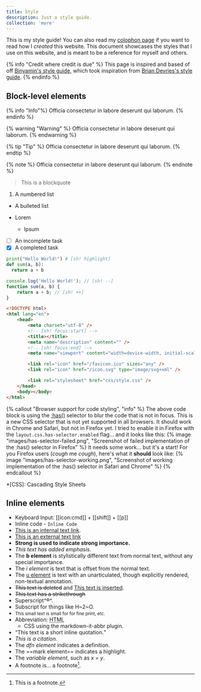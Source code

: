 ```yaml
---
title: Style
description: Just a style guide.
collection: 'more'
---
```


This is my style guide! You can also read my [colophon page](/colophon) if you want to read how I _created_ this website. This document showcases the styles that I use on this website, and is meant to be a reference for myself and others.

{% info "Credit where credit is due" %}
This page is inspired and based of off [Binyamin's style guide](https://binyam.in/style/), which took inspiration from [Brian Devries's style guide](https://brianjdevries.com/style-guide/).
{% endinfo %}

## Block-level elements

{% info "Info"%}
Officia consectetur in labore deserunt qui laborum.
{% endinfo %}

{% warning "Warning" %}
Officia consectetur in labore deserunt qui laborum.
{% endwarning %}

{% tip "Tip" %}
Officia consectetur in labore deserunt qui laborum.
{% endtip %}

{% note %}
Officia consectetur in labore deserunt qui laborum.
{% endnote %}

> This is a blockquote

1. A numbered list

- A bulleted list

* Lorem

  - Ipsum

* [ ] An incomplete task
* [x] A completed task

```py
print("Hello World!") # [sh! highlight]
def sum(a, b):
  return a + b
```

```js
console.log('Hello World!'); // [sh! --]
function sum(a, b) {
	return a + b; // [sh! ++]
}
```

```html
<!DOCTYPE html>
<html lang="en">
	<head>
		<meta charset="utf-8" />
		<!-- [sh! focus:start] -->
		<title></title>
		<meta name="description" content="" />
		<!-- [sh! focus:end] -->
		<meta name="viewport" content="width=device-width, initial-scale=1" />

		<link rel="icon" href="/favicon.ico" sizes="any" />
		<link rel="icon" href="/icon.svg" type="image/svg+xml" />

		<link rel="stylesheet" href="css/style.css" />
	</head>
	<body></body>
</html>
```

{% callout "Browser support for code styling", "info" %}
The above code block is using the [:has()](https://developer.mozilla.org/en-US/docs/Web/CSS/:has) selector to blur the code that is not in focus. This is a new CSS selector that is not yet supported in all browsers. It should work in Chrome and Safari, but not in Firefox yet. I tried to enable it in Firefox with the `layout.css.has-selector.enabled` flag... and it looks like this:
{% image "images/has-selector-failed.png", "Screenshot of failed implementation of the :has() selector in Firefox" %}
It needs some work... but it's a start! For you Firefox users (_cough_ me _cough_), here's what it **should** look like:
{% image "images/has-selector-working.png", "Screenshot of working implementation of the :has() selector in Safari and Chrome" %}
{% endcallout %}

<!-- prettier-ignore -->
*[CSS]: Cascading Style Sheets

## Inline elements

- Keyboard Input: [[icon:cmd]] + [[shift]] + [[p]]
- Inline code - `Inline Code`
- [This is an internal text link](#).
- [This is an external text link](https://github.com)
- **Strong is used to indicate strong importance.**
- _This text has added emphasis._
- The <b>b element</b> is stylistically different text from normal text, without any special importance.
- The <i>i element</i> is text that is offset from the normal text.
- The <u>u element</u> is text with an unarticulated, though explicitly rendered, non-textual annotation.
- <del>This text is deleted</del> and <ins>This text is inserted</ins>.
- <s>This text has a strikethrough</s>
- Superscript^®^.
- Subscript for things like H~2~O.
- <small>This small text is small for for fine print, etc.</small>
- Abbreviation: <abbr title="Hyper Text Markup Language">HTML</abbr>
  - CSS using the markdown-it-abbr plugin.
- <q cite="https://developer.mozilla.org/en-US/docs/HTML/Element/q">This text is a short inline quotation.</q>
- <cite>This is a citation.</cite>
- The <dfn>dfn element</dfn> indicates a definition.
- The ==mark element== indicates a highlight.
- The <var>variable element</var>, such as <var>x</var> = <var>y</var>.
- A footnote is... a footnote[^1].

[^1]: This is a footnote.
